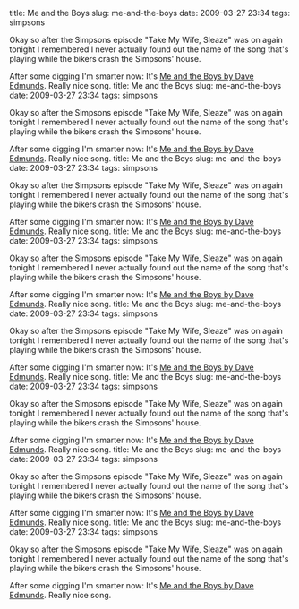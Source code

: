 title: Me and the Boys
slug: me-and-the-boys
date: 2009-03-27 23:34
tags: simpsons

Okay so after the Simpsons episode "Take My Wife, Sleaze" was on again tonight I remembered I never actually found out the name of the song that's playing while the bikers crash the Simpsons' house.

After some digging I'm smarter now: It's [Me and the Boys by Dave Edmunds](http://www.youtube.com/watch?v=i0yOx1nc5TI). Really nice song.
title: Me and the Boys
slug: me-and-the-boys
date: 2009-03-27 23:34
tags: simpsons

Okay so after the Simpsons episode "Take My Wife, Sleaze" was on again tonight I remembered I never actually found out the name of the song that's playing while the bikers crash the Simpsons' house.

After some digging I'm smarter now: It's [Me and the Boys by Dave Edmunds](http://www.youtube.com/watch?v=i0yOx1nc5TI). Really nice song.
title: Me and the Boys
slug: me-and-the-boys
date: 2009-03-27 23:34
tags: simpsons

Okay so after the Simpsons episode "Take My Wife, Sleaze" was on again tonight I remembered I never actually found out the name of the song that's playing while the bikers crash the Simpsons' house.

After some digging I'm smarter now: It's [Me and the Boys by Dave Edmunds](http://www.youtube.com/watch?v=i0yOx1nc5TI). Really nice song.
title: Me and the Boys
slug: me-and-the-boys
date: 2009-03-27 23:34
tags: simpsons

Okay so after the Simpsons episode "Take My Wife, Sleaze" was on again tonight I remembered I never actually found out the name of the song that's playing while the bikers crash the Simpsons' house.

After some digging I'm smarter now: It's [Me and the Boys by Dave Edmunds](http://www.youtube.com/watch?v=i0yOx1nc5TI). Really nice song.
title: Me and the Boys
slug: me-and-the-boys
date: 2009-03-27 23:34
tags: simpsons

Okay so after the Simpsons episode "Take My Wife, Sleaze" was on again tonight I remembered I never actually found out the name of the song that's playing while the bikers crash the Simpsons' house.

After some digging I'm smarter now: It's [Me and the Boys by Dave Edmunds](http://www.youtube.com/watch?v=i0yOx1nc5TI). Really nice song.
title: Me and the Boys
slug: me-and-the-boys
date: 2009-03-27 23:34
tags: simpsons

Okay so after the Simpsons episode "Take My Wife, Sleaze" was on again tonight I remembered I never actually found out the name of the song that's playing while the bikers crash the Simpsons' house.

After some digging I'm smarter now: It's [Me and the Boys by Dave Edmunds](http://www.youtube.com/watch?v=i0yOx1nc5TI). Really nice song.
title: Me and the Boys
slug: me-and-the-boys
date: 2009-03-27 23:34
tags: simpsons

Okay so after the Simpsons episode "Take My Wife, Sleaze" was on again tonight I remembered I never actually found out the name of the song that's playing while the bikers crash the Simpsons' house.

After some digging I'm smarter now: It's [Me and the Boys by Dave Edmunds](http://www.youtube.com/watch?v=i0yOx1nc5TI). Really nice song.
title: Me and the Boys
slug: me-and-the-boys
date: 2009-03-27 23:34
tags: simpsons

Okay so after the Simpsons episode "Take My Wife, Sleaze" was on again tonight I remembered I never actually found out the name of the song that's playing while the bikers crash the Simpsons' house.

After some digging I'm smarter now: It's [Me and the Boys by Dave Edmunds](http://www.youtube.com/watch?v=i0yOx1nc5TI). Really nice song.
